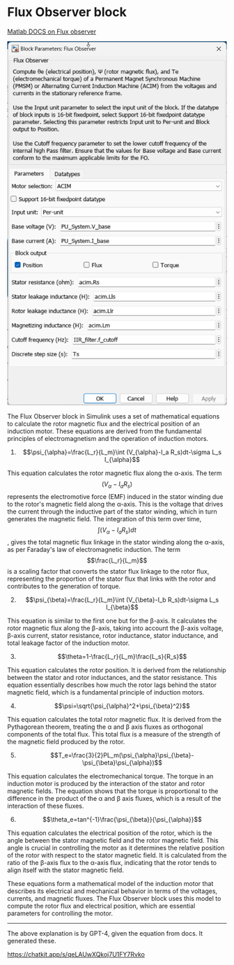 # Flux Observer block

[Matlab DOCS on Flux observer](https://in.mathworks.com/help/mcb/ref/fluxobserver.html)

![alt text](image-12.png)

The Flux Observer block in Simulink uses a set of mathematical equations to calculate the rotor magnetic flux and the electrical position of an induction motor. These equations are derived from the fundamental principles of electromagnetism and the operation of induction motors.

1. $$\psi_{\alpha}=\frac{L_r}{L_m}\int (V_{\alpha}-I_a R_s)dt-\sigma L_s I_{\alpha}$$

This equation calculates the rotor magnetic flux along the α-axis. The term $$(V_{\alpha}-I_a R_s)$$ represents the electromotive force (EMF) induced in the stator winding due to the rotor's magnetic field along the α-axis. This is the voltage that drives the current through the inductive part of the stator winding, which in turn generates the magnetic field. The integration of this term over time, $$\int (V_{\alpha}-I_a R_s)dt$$, gives the total magnetic flux linkage in the stator winding along the α-axis, as per Faraday's law of electromagnetic induction. The term $$\frac{L_r}{L_m}$$ is a scaling factor that converts the stator flux linkage to the rotor flux, representing the proportion of the stator flux that links with the rotor and contributes to the generation of torque.

2. $$\psi_{\beta}=\frac{L_r}{L_m}\int (V_{\beta}-I_b R_s)dt-\sigma L_s I_{\beta}$$

This equation is similar to the first one but for the β-axis. It calculates the rotor magnetic flux along the β-axis, taking into account the β-axis voltage, β-axis current, stator resistance, rotor inductance, stator inductance, and total leakage factor of the induction motor.

3. $$\theta=1-\frac{L_r}{L_m}\frac{L_s}{R_s}$$

This equation calculates the rotor position. It is derived from the relationship between the stator and rotor inductances, and the stator resistance. This equation essentially describes how much the rotor lags behind the stator magnetic field, which is a fundamental principle of induction motors.

4. $$\psi=\sqrt{\psi_{\alpha}^2+\psi_{\beta}^2}$$

This equation calculates the total rotor magnetic flux. It is derived from the Pythagorean theorem, treating the α and β axis fluxes as orthogonal components of the total flux. This total flux is a measure of the strength of the magnetic field produced by the rotor.

5. $$T_e=\frac{3}{2}PL_m(\psi_{\alpha}\psi_{\beta}-\psi_{\beta}\psi_{\alpha})$$

This equation calculates the electromechanical torque. The torque in an induction motor is produced by the interaction of the stator and rotor magnetic fields. The equation shows that the torque is proportional to the difference in the product of the α and β axis fluxes, which is a result of the interaction of these fluxes.

6. $$\theta_e=tan^{-1}\frac{\psi_{\beta}}{\psi_{\alpha}}$$

This equation calculates the electrical position of the rotor, which is the angle between the stator magnetic field and the rotor magnetic field. This angle is crucial in controlling the motor as it determines the relative position of the rotor with respect to the stator magnetic field. It is calculated from the ratio of the β-axis flux to the α-axis flux, indicating that the rotor tends to align itself with the stator magnetic field.

These equations form a mathematical model of the induction motor that describes its electrical and mechanical behavior in terms of the voltages, currents, and magnetic fluxes. The Flux Observer block uses this model to compute the rotor flux and electrical position, which are essential parameters for controlling the motor.

---

The above explanation is by GPT-4, given the equation from docs. It generated these.

https://chatkit.app/s/qeLAUwXQkoj7U1FY7Rvko